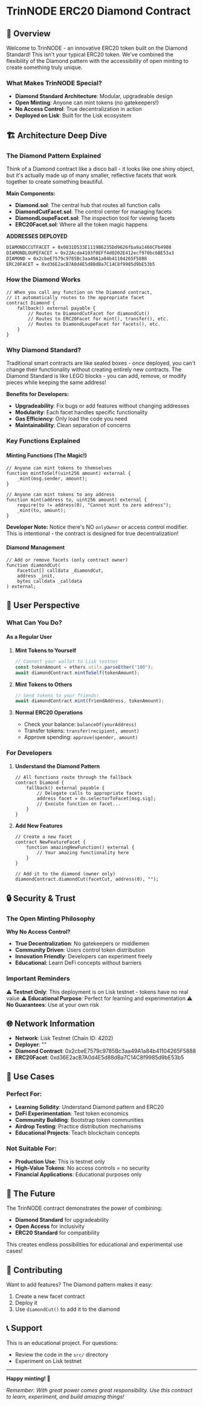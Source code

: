# TrinNODE ERC20 Diamond Contract

## 🌟 Overview

Welcome to TrinNODE - an innovative ERC20 token built on the Diamond Standard! This isn't your typical ERC20 token. We've combined the flexibility of the Diamond pattern with the accessibility of open minting to create something truly unique.

### What Makes TrinNODE Special?

- **Diamond Standard Architecture**: Modular, upgradeable design
- **Open Minting**: Anyone can mint tokens (no gatekeepers!)
- **No Access Control**: True decentralization in action
- **Deployed on Lisk**: Built for the Lisk ecosystem

## 🏗️ Architecture Deep Dive

### The Diamond Pattern Explained

Think of a Diamond contract like a disco ball - it looks like one shiny object, but it's actually made up of many smaller, reflective facets that work together to create something beautiful.

**Main Components:**
- **Diamond.sol**: The central hub that routes all function calls
- **DiamondCutFacet.sol**: The control center for managing facets
- **DiamondLoupeFacet.sol**: The inspection tool for viewing facets
- **ERC20Facet.sol**: Where all the token magic happens

**ADDRESSES DEPLOYED**

```markdown
DIAMONDCCUTFACET = 0x0831D533E1119B6235Dd9626fba9a1466CFb4908
DIAMONDLOUPEFACET = 0x22Acda4103f0EFf4d0202E412ecf970bc6BE53a3
DIAMOND = 0x2cbeE7579c9785Bc3aa49A1a84b41104265F5888
ERC20FACET = 0xd36E2acB7A0d4E5d88dBa7C14C8f9985d9bE53b5
```


### How the Diamond Works

```solidity
// When you call any function on the Diamond contract,
// it automatically routes to the appropriate facet
contract Diamond {
    fallback() external payable {
        // Routes to DiamondCutFacet for diamondCut()
        // Routes to ERC20Facet for mint(), transfer(), etc.
        // Routes to DiamondLoupeFacet for facets(), etc.
    }
}
```



### Why Diamond Standard?

Traditional smart contracts are like sealed boxes - once deployed, you can't change their functionality without creating entirely new contracts. The Diamond Standard is like LEGO blocks - you can add, remove, or modify pieces while keeping the same address!

**Benefits for Developers:**
- **Upgradeability**: Fix bugs or add features without changing addresses
- **Modularity**: Each facet handles specific functionality
- **Gas Efficiency**: Only load the code you need
- **Maintainability**: Clean separation of concerns


### Key Functions Explained

#### Minting Functions (The Magic!)

```solidity
// Anyone can mint tokens to themselves
function mintToSelf(uint256 amount) external {
    _mint(msg.sender, amount);
}

// Anyone can mint tokens to any address
function mint(address to, uint256 amount) external {
    require(to != address(0), "Cannot mint to zero address");
    _mint(to, amount);
}
```

**Developer Note:** Notice there's NO `onlyOwner` or access control modifier. This is intentional - the contract is designed for true decentralization!

#### Diamond Management

```solidity
// Add or remove facets (only contract owner)
function diamondCut(
    FacetCut[] calldata _diamondCut,
    address _init,
    bytes calldata _calldata
) external;
```

## 👤 User Perspective

### What Can You Do?

#### As a Regular User

1. **Mint Tokens to Yourself**
   ```javascript
   // Connect your wallet to Lisk testnet
   const tokenAmount = ethers.utils.parseEther("100");
   await diamondContract.mintToSelf(tokenAmount);
   ```

2. **Mint Tokens to Others**
   ```javascript
   // Send tokens to your friends!
   await diamondContract.mint(friendAddress, tokenAmount);
   ```

3. **Normal ERC20 Operations**
   - Check your balance: `balanceOf(yourAddress)`
   - Transfer tokens: `transfer(recipient, amount)`
   - Approve spending: `approve(spender, amount)`



### For Developers

1. **Understand the Diamond Pattern**
   ```solidity
   // All functions route through the fallback
   contract Diamond {
       fallback() external payable {
           // Delegate calls to appropriate facets
           address facet = ds.selectorToFacet[msg.sig];
           // Execute function on facet...
       }
   }
   ```

2. **Add New Features**
   ```solidity
   // Create a new facet
   contract NewFeatureFacet {
       function amazingNewFunction() external {
           // Your amazing functionality here
       }
   }

   // Add it to the diamond (owner only)
   diamondContract.diamondCut(facetCut, address(0), "");
   ```

## 🔒 Security & Trust

### The Open Minting Philosophy

**Why No Access Control?**
- **True Decentralization**: No gatekeepers or middlemen
- **Community Driven**: Users control token distribution
- **Innovation Friendly**: Developers can experiment freely
- **Educational**: Learn DeFi concepts without barriers

### Important Reminders

⚠️ **Testnet Only**: This deployment is on Lisk testnet - tokens have no real value
⚠️ **Educational Purpose**: Perfect for learning and experimentation
⚠️ **No Guarantees**: Use at your own risk

## 🌐 Network Information

- **Network**: Lisk Testnet (Chain ID: 4202)
- **Deployer**: ""
- **Diamond Contract**: 0x2cbeE7579c9785Bc3aa49A1a84b41104265F5888
- **ERC20Facet**: 0xd36E2acB7A0d4E5d88dBa7C14C8f9985d9bE53b5


## 🎯 Use Cases

### Perfect For:
- **Learning Solidity**: Understand Diamond pattern and ERC20
- **DeFi Experimentation**: Test token economics
- **Community Building**: Bootstrap token communities
- **Airdrop Testing**: Practice distribution mechanisms
- **Educational Projects**: Teach blockchain concepts

### Not Suitable For:
- **Production Use**: This is testnet only
- **High-Value Tokens**: No access controls = no security
- **Financial Applications**: Educational purposes only

## 🔮 The Future

The TrinNODE contract demonstrates the power of combining:
- **Diamond Standard** for upgradeability
- **Open Access** for inclusivity
- **ERC20 Standard** for compatibility

This creates endless possibilities for educational and experimental use cases!

## 🤝 Contributing

Want to add features? The Diamond pattern makes it easy:
1. Create a new facet contract
2. Deploy it
3. Use `diamondCut()` to add it to the diamond

## 📞 Support

This is an educational project. For questions:
- Review the code in the `src/` directory
- Experiment on Lisk testnet

---

**Happy minting! 🚀**

*Remember: With great power comes great responsibility. Use this contract to learn, experiment, and build amazing things!*
